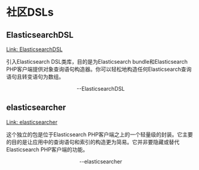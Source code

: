 # 社区DSLs

## ElasticsearchDSL
[Link: ElasticsearchDSL](https://github.com/ongr-io/ElasticsearchDSL)

引入Elasticsearch DSL类库，目的是为Elasticsearch bundle和Elasticsearch PHP客户端提供对象查询语句构造器。你可以轻松地构造任何Elasticsearch查询语句且转变语句为数组。

<center>--ElasticsearchDSL</center>

## elasticsearcher
[Link: elasticsearcher](https://github.com/madewithlove/elasticsearcher)

这个独立的包是位于Elasticsearch PHP客户端之上的一个轻量级的封装。它主要的目的是让应用中的查询语句和索引的构造更为简易。它并非要隐藏或替代Elasticsearch PHP客户端的功能。

<center>--elasticsearcher</center>